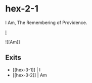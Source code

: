 # hex-2-1

I Am, The Remembering of Providence. 

[I](https://www.carpvs.com/lexicomythography/unit/%C3%86cademy+of+%C3%86schertology/ARTICLES%2C+REFS/I)

![[Am]]

## Exits
- [[hex-3-1]] | I 
- [[hex-3-2]] | Am 

